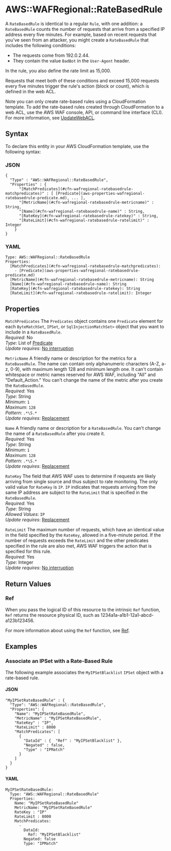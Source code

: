 # AWS::WAFRegional::RateBasedRule<a name="aws-resource-wafregional-ratebasedrule"></a>

A `RateBasedRule` is identical to a regular `Rule`, with one addition: a `RateBasedRule` counts the number of requests that arrive from a specified IP address every five minutes\. For example, based on recent requests that you've seen from an attacker, you might create a `RateBasedRule` that includes the following conditions: 
+ The requests come from 192\.0\.2\.44\.
+ They contain the value `BadBot` in the `User-Agent` header\.

In the rule, you also define the rate limit as 15,000\.

Requests that meet both of these conditions and exceed 15,000 requests every five minutes trigger the rule's action \(block or count\), which is defined in the web ACL\.

Note you can only create rate\-based rules using a CloudFormation template\. To add the rate\-based rules created through CloudFormation to a web ACL, use the AWS WAF console, API, or command line interface \(CLI\)\. For more information, see [UpdateWebACL](https://docs.aws.amazon.com/waf/latest/APIReference/API_regional_UpdateWebACL.html)\.

## Syntax<a name="aws-resource-wafregional-ratebasedrule-syntax"></a>

To declare this entity in your AWS CloudFormation template, use the following syntax:

### JSON<a name="aws-resource-wafregional-ratebasedrule-syntax.json"></a>

```
{
  "Type" : "AWS::WAFRegional::RateBasedRule",
  "Properties" : {
      "[MatchPredicates](#cfn-wafregional-ratebasedrule-matchpredicates)" : [ [Predicate](aws-properties-wafregional-ratebasedrule-predicate.md), ... ],
      "[MetricName](#cfn-wafregional-ratebasedrule-metricname)" : String,
      "[Name](#cfn-wafregional-ratebasedrule-name)" : String,
      "[RateKey](#cfn-wafregional-ratebasedrule-ratekey)" : String,
      "[RateLimit](#cfn-wafregional-ratebasedrule-ratelimit)" : Integer
    }
}
```

### YAML<a name="aws-resource-wafregional-ratebasedrule-syntax.yaml"></a>

```
Type: AWS::WAFRegional::RateBasedRule
Properties: 
  [MatchPredicates](#cfn-wafregional-ratebasedrule-matchpredicates): 
    - [Predicate](aws-properties-wafregional-ratebasedrule-predicate.md)
  [MetricName](#cfn-wafregional-ratebasedrule-metricname): String
  [Name](#cfn-wafregional-ratebasedrule-name): String
  [RateKey](#cfn-wafregional-ratebasedrule-ratekey): String
  [RateLimit](#cfn-wafregional-ratebasedrule-ratelimit): Integer
```

## Properties<a name="aws-resource-wafregional-ratebasedrule-properties"></a>

`MatchPredicates`  <a name="cfn-wafregional-ratebasedrule-matchpredicates"></a>
The `Predicates` object contains one `Predicate` element for each `ByteMatchSet`, `IPSet`, or `SqlInjectionMatchSet>` object that you want to include in a `RateBasedRule`\.  
*Required*: No  
*Type*: List of [Predicate](aws-properties-wafregional-ratebasedrule-predicate.md)  
*Update requires*: [No interruption](https://docs.aws.amazon.com/AWSCloudFormation/latest/UserGuide/using-cfn-updating-stacks-update-behaviors.html#update-no-interrupt)

`MetricName`  <a name="cfn-wafregional-ratebasedrule-metricname"></a>
A friendly name or description for the metrics for a `RateBasedRule`\. The name can contain only alphanumeric characters \(A\-Z, a\-z, 0\-9\), with maximum length 128 and minimum length one\. It can't contain whitespace or metric names reserved for AWS WAF, including "All" and "Default\_Action\." You can't change the name of the metric after you create the `RateBasedRule`\.  
*Required*: Yes  
*Type*: String  
*Minimum*: `1`  
*Maximum*: `128`  
*Pattern*: `.*\S.*`  
*Update requires*: [Replacement](https://docs.aws.amazon.com/AWSCloudFormation/latest/UserGuide/using-cfn-updating-stacks-update-behaviors.html#update-replacement)

`Name`  <a name="cfn-wafregional-ratebasedrule-name"></a>
A friendly name or description for a `RateBasedRule`\. You can't change the name of a `RateBasedRule` after you create it\.  
*Required*: Yes  
*Type*: String  
*Minimum*: `1`  
*Maximum*: `128`  
*Pattern*: `.*\S.*`  
*Update requires*: [Replacement](https://docs.aws.amazon.com/AWSCloudFormation/latest/UserGuide/using-cfn-updating-stacks-update-behaviors.html#update-replacement)

`RateKey`  <a name="cfn-wafregional-ratebasedrule-ratekey"></a>
The field that AWS WAF uses to determine if requests are likely arriving from single source and thus subject to rate monitoring\. The only valid value for `RateKey` is `IP`\. `IP` indicates that requests arriving from the same IP address are subject to the `RateLimit` that is specified in the `RateBasedRule`\.  
*Required*: Yes  
*Type*: String  
*Allowed Values*: `IP`  
*Update requires*: [Replacement](https://docs.aws.amazon.com/AWSCloudFormation/latest/UserGuide/using-cfn-updating-stacks-update-behaviors.html#update-replacement)

`RateLimit`  <a name="cfn-wafregional-ratebasedrule-ratelimit"></a>
The maximum number of requests, which have an identical value in the field specified by the `RateKey`, allowed in a five\-minute period\. If the number of requests exceeds the `RateLimit` and the other predicates specified in the rule are also met, AWS WAF triggers the action that is specified for this rule\.  
*Required*: Yes  
*Type*: Integer  
*Update requires*: [No interruption](https://docs.aws.amazon.com/AWSCloudFormation/latest/UserGuide/using-cfn-updating-stacks-update-behaviors.html#update-no-interrupt)

## Return Values<a name="aws-resource-wafregional-ratebasedrule-return-values"></a>

### Ref<a name="aws-resource-wafregional-ratebasedrule-return-values-ref"></a>

 When you pass the logical ID of this resource to the intrinsic `Ref` function, `Ref` returns the resource physical ID, such as 1234a1a\-a1b1\-12a1\-abcd\-a123b123456\.

For more information about using the `Ref` function, see [Ref](https://docs.aws.amazon.com/AWSCloudFormation/latest/UserGuide/intrinsic-function-reference-ref.html)\.

## Examples<a name="aws-resource-wafregional-ratebasedrule--examples"></a>

### Associate an IPSet with a Rate\-Based Rule<a name="aws-resource-wafregional-ratebasedrule--examples--Associate_an_IPSet_with_a_Rate-Based_Rule"></a>

The following example associates the `MyIPSetBlacklist` `IPSet` object with a rate\-based rule\.

#### JSON<a name="aws-resource-wafregional-ratebasedrule--examples--Associate_an_IPSet_with_a_Rate-Based_Rule--json"></a>

```
"MyIPSetRateBasedRule" : {
  "Type": "AWS::WAFRegional::RateBasedRule",
  "Properties": {
    "Name": "MyIPSetRateBasedRule",
    "MetricName" : "MyIPSetRateBasedRule",
    "RateKey" : "IP",
    "RateLimit" : 8000
    "MatchPredicates": [
      {
        "DataId" : {  "Ref" : "MyIPSetBlacklist" },
        "Negated" : false,
        "Type" : "IPMatch"
      }
    ]
  }      
}
```

#### YAML<a name="aws-resource-wafregional-ratebasedrule--examples--Associate_an_IPSet_with_a_Rate-Based_Rule--yaml"></a>

```
MyIPSetRateBasedRule: 
  Type: "AWS::WAFRegional::RateBasedRule"
  Properties: 
    Name: "MyIPSetRateBasedRule"
    MetricName: "MyIPSetRateBasedRule"
    RateKey : "IP"
    RateLimit : 8000
    MatchPredicates: 
      - 
        DataId: 
          Ref: "MyIPSetBlacklist"
        Negated: false
        Type: "IPMatch"
```